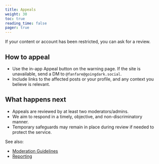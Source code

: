 ```yaml
---
title: Appeals
weight: 30
toc: true
reading_time: false
pager: true
---
```


If your content or account has been restricted, you can ask for a review.

## How to appeal

- Use the in-app Appeal button on the warning page. If the site is unavailable, send a DM to `@fanfare@goingdark.social`.
- Include links to the affected posts or your profile, and any context you believe is relevant.

## What happens next

- Appeals are reviewed by at least two moderators/admins.
- We aim to respond in a timely, objective, and non-discriminatory manner.
- Temporary safeguards may remain in place during review if needed to protect the service.

See also:

- [Moderation Guidelines](/docs/policies/moderation-guidelines/#appeals)
- [Reporting](/docs/user/reporting/)
